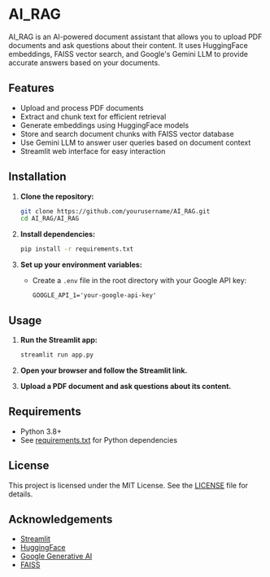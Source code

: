 # AI_RAG

AI_RAG is an AI-powered document assistant that allows you to upload PDF documents and ask questions about their content. It uses HuggingFace embeddings, FAISS vector search, and Google's Gemini LLM to provide accurate answers based on your documents.

## Features

- Upload and process PDF documents
- Extract and chunk text for efficient retrieval
- Generate embeddings using HuggingFace models
- Store and search document chunks with FAISS vector database
- Use Gemini LLM to answer user queries based on document context
- Streamlit web interface for easy interaction

## Installation

1. **Clone the repository:**
   ```sh
   git clone https://github.com/yourusername/AI_RAG.git
   cd AI_RAG/AI_RAG
   ```

2. **Install dependencies:**
   ```sh
   pip install -r requirements.txt
   ```

3. **Set up your environment variables:**
   - Create a `.env` file in the root directory with your Google API key:
     ```
     GOOGLE_API_1='your-google-api-key'
     ```

## Usage

1. **Run the Streamlit app:**
   ```sh
   streamlit run app.py
   ```

2. **Open your browser and follow the Streamlit link.**

3. **Upload a PDF document and ask questions about its content.**

## Requirements

- Python 3.8+
- See [requirements.txt](requirements.txt) for Python dependencies

## License

This project is licensed under the MIT License. See the [LICENSE](LICENSE) file for details.

## Acknowledgements

- [Streamlit](https://streamlit.io/)
- [HuggingFace](https://huggingface.co/)
- [Google Generative AI](https://ai.google.dev/)
- [FAISS](https://github.com/facebookresearch/faiss)